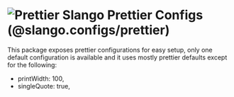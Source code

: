 # ![Prettier](https://img.shields.io/badge/Prettier-1A2B34?style=flat-square&logo=prettier) Slango Prettier Configs (@slango.configs/prettier)

This package exposes prettier configurations for easy setup, only one default configuration is available and it uses
mostly prettier defaults except for the following:

- printWidth: 100,
- singleQuote: true,
